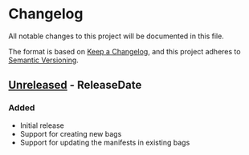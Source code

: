 # Changelog

All notable changes to this project will be documented in this file.

The format is based on [Keep a
Changelog](https://keepachangelog.com/en/1.0.0/), and this project
adheres to [Semantic Versioning](https://semver.org/spec/v2.0.0.html).

<!-- next-header -->

## [Unreleased] - ReleaseDate

### Added

- Initial release
- Support for creating new bags
- Support for updating the manifests in existing bags

<!-- next-url -->
[Unreleased]: https://github.com/pwinckles/bagr/compare/v0.1.0...HEAD
